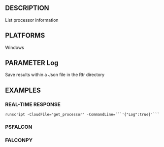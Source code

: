 ## DESCRIPTION
List processor information

## PLATFORMS
Windows

## PARAMETER Log
Save results within a Json file in the Rtr directory

## EXAMPLES

### REAL-TIME RESPONSE
```
runscript -CloudFile="get_processor" -CommandLine=```'{"Log":true}'```
```
### PSFALCON

### FALCONPY
